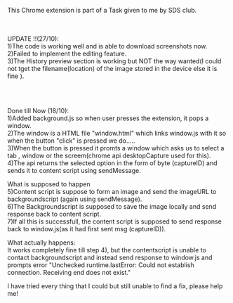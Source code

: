 This Chrome extension is part of a Task given to me by SDS club.<br />
<br /><br />

UPDATE !!(27/10):<br />
1)The code is working well and is able to download screenshots now.<br />
2)Failed to implement the editing feature.<br />
3)The History preview section is working but NOT the way wanted(I could not tget the filename(location) of the image stored in the device else it is fine ).<br />


<br />
<br />

Done till Now (18/10):<br />
1)Added background.js so when user presses the extension, it pops a window.<br />
2)The window is a HTML file "window.html" which links window.js with it so when the button "click" is pressed we do.....<br />
3)When the button is pressed it promts a window which asks us to select a tab , window or the screem(chrome api desktopCapture used for this).<br />
4)The api returns the selected option in the form of byte (captureID) and sends it to content script using sendMessage.<br />

What is supposed to happen<br />
5)Content script is suppose to form an image and send the imageURL to backgroundscript (again using sendMessage).<br />
6)The Backgroundscript is supposed to save the image locally and send response back to content script.<br />
7)If all this is successfull, the content script is supposed to send response back to window.js(as it had first sent msg (captureID)).<br />

What actually happens:<br />
It works completely fine till step 4), but the contentscript is unable to contact backgroundscript and instead send response to window.js and prompts error "Unchecked runtime.lastError: Could not establish connection. Receiving end does not exist."<br />

I have tried every thing that I could but still unable to find a fix, please help me!<br />



